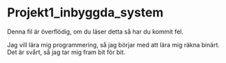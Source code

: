 # Projekt1_inbyggda_system

Denna fil är överflödig, om du läser detta så har du kommit fel.

Jag vill lära mig programmering, så jag börjar med att lära mig räkna binärt. Det är svårt, så jag tar mig fram bit för bit.
